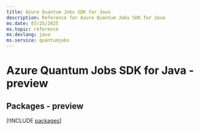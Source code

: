 ```yaml
---
title: Azure Quantum Jobs SDK for Java
description: Reference for Azure Quantum Jobs SDK for Java
ms.date: 07/25/2025
ms.topic: reference
ms.devlang: java
ms.service: quantumjobs
---
```

# Azure Quantum Jobs SDK for Java - preview
## Packages - preview
[!INCLUDE [packages](quantum-jobs-index.md)]